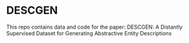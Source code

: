 # DESCGEN
This repo contains data and code for the paper: DESCGEN: A Distantly Supervised Dataset for Generating Abstractive Entity Descriptions

